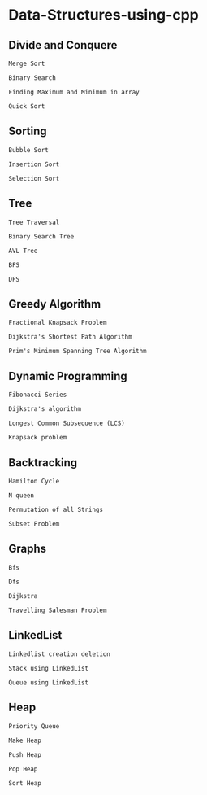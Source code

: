 # Data-Structures-using-cpp

## Divide and Conquere

    Merge Sort

    Binary Search

    Finding Maximum and Minimum in array

    Quick Sort
    
## Sorting

    Bubble Sort

    Insertion Sort
    
    Selection Sort
## Tree

    Tree Traversal

    Binary Search Tree

    AVL Tree

    BFS

    DFS

## Greedy Algorithm

    Fractional Knapsack Problem

    Dijkstra's Shortest Path Algorithm

    Prim's Minimum Spanning Tree Algorithm

## Dynamic Programming

    Fibonacci Series

    Dijkstra's algorithm

    Longest Common Subsequence (LCS)

    Knapsack problem

## Backtracking

    Hamilton Cycle

    N queen

    Permutation of all Strings

    Subset Problem

## Graphs

    Bfs

    Dfs

    Dijkstra

    Travelling Salesman Problem

## LinkedList

    Linkedlist creation deletion

    Stack using LinkedList

    Queue using LinkedList

## Heap

    Priority Queue

    Make Heap

    Push Heap
    
    Pop Heap

    Sort Heap